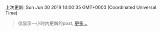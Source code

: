 
  
 上次更新: Sun Jun 30 2019 14:00:35 GMT+0000 (Coordinated Universal Time) 

 > 仅显示一小时内更新的post, [更多...](screenshots/)
  